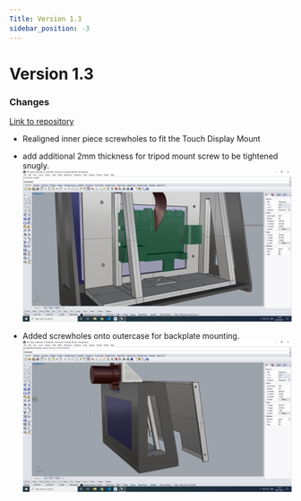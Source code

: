 ```yaml
---
Title: Version 1.3
sidebar_position: -3
---
```


# Version 1.3

### Changes

[Link to repository](https://github.com/screensavers-club/argos-childnode-case/tree/main/1.3)

- Realigned inner piece screwholes to fit the Touch Display Mount
- add additional 2mm thickness for tripod mount screw to be tightened snugly.
  ![screwholes realignment and thickness](../../../static/img/v1-3/1-3-1.png)

- Added screwholes onto outercase for backplate mounting.
  ![screwholes on outercase](../../../static/img/v1-3/1-3-0.png)
